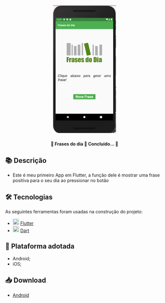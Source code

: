 <h1 align="center">
   <img src="print.PNG" width="200">
</h1>

<h4 align="center"> 
	🚧 Frases do dia 🚀 Concluido...  🚧
</h4>

## 📚 Descrição

 - Este é meu primeiro App em Flutter, a função dele é mostrar uma frase positiva para o seu dia ao pressionar no botão

## 🛠 Tecnologias

As seguintes ferramentas foram usadas na construção do projeto:

- <img src="https://cdn.jsdelivr.net/gh/devicons/devicon/icons/flutter/flutter-original.svg" height="20" width="20"/> [Flutter](https://flutter.dev/?gclid=Cj0KCQjwkbuKBhDRARIsAALysV4sMSKWcOxrlBmdtlCcf3MAfNdH1ehbbWi6ZjjjdypPLsSvdTFiqOYaAon3EALw_wcB&gclsrc=aw.ds)
- <img src="https://cdn.jsdelivr.net/gh/devicons/devicon/icons/dart/dart-original.svg" height="20" width="20"/> [Dart](https://dart.dev/)

## 📱 Plataforma adotada

  - Android;
  - iOS;

## 📥 Download

  - [Android](https://drive.google.com/file/d/1rD7fgfT2OypBKIm6pSK3ItbyBIRojJKA/view?usp=sharing)
